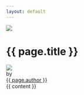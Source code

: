 ```yaml
---
layout: default
---
```

<div id="container" class="clearfix">
  <div id="main-image" class="halves">
    <img src="{{ page.image }}" />
  </div>
  <div id="main-content" class="halves post">
    <h1>{{ page.title }}</h1>
    <div id="author">
      <img id="author-image" src="/uploads/defaults/authors/{{ page.author | downcase | replace:' ','-' }}.jpg"/>
      <div class="author-name">by <div id="author-name"><a href="/{{ page.author | downcase | replace:' ','-' }}/" title="View all posts by {{ page.author }}">{{ page.author }}</a></div></div>
    </div>
    {{ content }}
  </div>
</div>
